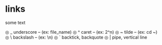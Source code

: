 # links

some text

◎ _ underscore – (ex: file_name)
◎ ^ caret – (ex: 2^n)
◎ ~ tilde – (ex: cd ~)
◎ \ backslash – (ex: \n)
◎ ` backtick, backquote
◎ | pipe, vertical line

